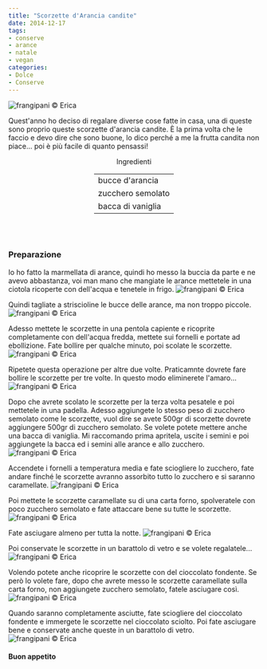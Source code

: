 ```yaml
---
title: "Scorzette d'Arancia candite"
date: 2014-12-17
tags:
- conserve
- arance
- natale
- vegan
categories:
- Dolce
- Conserve
---
```

![](header.jpg "frangipani © Erica")

Quest'anno ho deciso di regalare diverse cose fatte in casa, una di queste sono proprio queste scorzette d'arancia candite. È la prima volta che le faccio e devo dire che sono buone, lo dico perché a me la frutta candita non piace... poi è più facile di quanto pensassi!


<div id="wrapper" style="text-align: center">
  <div id="yourdiv" style="display: inline-block;">
    <div class="ingredients">
      <div class="ingredients-title">Ingredienti</div>
      <table>
        <tbody>
          <tr>
            <td>bucce d'arancia</td>
          </tr>
          <tr>
            <td>zucchero semolato</td>
          </tr>
          <tr>
            <td>bacca di vaniglia</td>  
          </tr>
        </tbody>
      </table>
      <br></br>
    </div>
  </div>
</div>


<h3>
  <font color="grey">
    <i class="fa fa-cogs"></i>
  </font> Preparazione
</h3>

Io ho fatto la marmellata di arance, quindi ho messo la buccia da parte e ne avevo abbastanza, voi man mano che mangiate le arance mettetele in una ciotola ricoperte con dell'acqua e tenetele in frigo.
![](bucce.jpg "frangipani © Erica")

Quindi tagliate a striscioline le bucce delle arance, ma non troppo piccole.
![](tagliati.jpg "frangipani © Erica")

Adesso mettete le scorzette in una pentola capiente e ricoprite completamente con dell'acqua fredda, mettete sui fornelli e portate ad ebollizione. Fate bollire per qualche minuto, poi scolate le scorzette.
![](bollire.jpg "frangipani © Erica")

Ripetete questa operazione per altre due volte. Praticamnte dovrete fare bollire le scorzette per tre volte. In questo modo eliminerete l'amaro...
![](bolliti.jpg "frangipani © Erica")

Dopo che avrete scolato le scorzette per la terza volta pesatele e poi mettetele in una padella. Adesso aggiungete lo stesso peso di zucchero semolato come le scorzette, vuol dire se avete 500gr di scorzette dovrete aggiungere 500gr di zucchero semolato. Se volete potete mettere anche una bacca di vaniglia. Mi raccomando prima apritela, uscite i semini e poi aggiungete la bacca ed i semini alle arance e allo zucchero.
![](padella.jpg "frangipani © Erica")

Accendete i fornelli a temperatura media e fate sciogliere lo zucchero, fate andare finché le scorzette avranno assorbito tutto lo zucchero e si saranno caramellate.
![](caramellare.jpg "frangipani © Erica")

Poi mettete le scorzette caramellate su di una carta forno, spolveratele con poco zucchero semolato e fate attaccare bene su tutte le scorzette.
![](asciugare.jpg "frangipani © Erica")

Fate asciugare almeno per tutta la notte.
![](asciutti.jpg "frangipani © Erica")

Poi conservate le scorzette in un barattolo di vetro e se volete regalatele...
![](risultato.jpg "frangipani © Erica")

Volendo potete anche ricoprire le scorzette con del cioccolato fondente. Se però lo volete fare, dopo che avrete messo le scorzette caramellate sulla carta forno, non aggiungete zucchero semolato, fatele asciugare così.
![](senzazucchero.jpg "frangipani © Erica")

Quando saranno completamente asciutte, fate sciogliere del cioccolato fondente e immergete le scorzette nel cioccolato sciolto. Poi fate asciugare bene e conservate anche queste in un barattolo di vetro.
![](cioccolato.jpg "frangipani © Erica")


<h4>Buon appetito
  <font color="red">
    <i class="fa fa-smile-o"></i>
  </font>
</h4>
